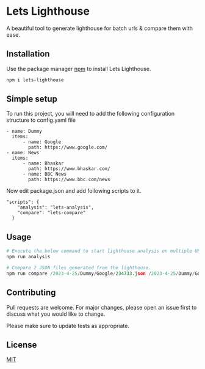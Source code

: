# Lets Lighthouse

A beautiful tool to generate lighthouse for batch urls & compare them with ease.

## Installation

Use the package manager [npm](https://nodejs.org/en/download) to install Lets Lighthouse.

```bash
npm i lets-lighthouse
```


## Simple setup

To run this project, you will need to add the following configuration structure to config.yaml file

```---
- name: Dummy
  items:
      - name: Google
        path: https://www.google.com/
- name: News
  items:
      - name: Bhaskar
        path: https://www.bhaskar.com/
      - name: BBC News
        path: https://www.bbc.com/news
```


Now edit package.json and add following scripts to it.

```
"scripts": {
    "analysis": "lets-analysis",
    "compare": "lets-compare"
  }
```

## Usage

```python
# Execute the below command to start lighthouse analysis on multiple URLs
npm run analysis

# Compare 2 JSON files generated from the lighthouse.
npm run compare /2023-4-25/Dummy/Google/234733.json /2023-4-25/Dummy/Google/234547.json

```

## Contributing

Pull requests are welcome. For major changes, please open an issue first
to discuss what you would like to change.

Please make sure to update tests as appropriate.

## License

[MIT](https://choosealicense.com/licenses/mit/)